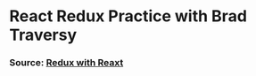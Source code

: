 # React Redux Practice with Brad Traversy

### Source: [Redux with Reaxt](https://youtu.be/93p3LxR9xfM)